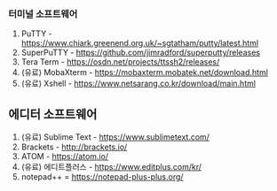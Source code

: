 ### 터미널 소프트웨어  
1) PuTTY - https://www.chiark.greenend.org.uk/~sgtatham/putty/latest.html  
2) SuperPuTTY - https://github.com/jimradford/superputty/releases  
3) Tera Term - https://osdn.net/projects/ttssh2/releases/  
4) (유료) MobaXterm - https://mobaxterm.mobatek.net/download.html  
5) (유료) Xshell - https://www.netsarang.co.kr/download/main.html  
  
## 에디터 소프트웨어
1) (유료) Sublime Text - https://www.sublimetext.com/  
2) Brackets - http://brackets.io/  
3) ATOM - https://atom.io/  
4) (유료) 에디트플러스 - https://www.editplus.com/kr/  
5) notepad++ = https://notepad-plus-plus.org/  
